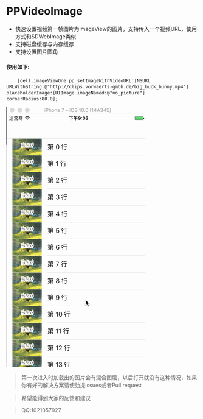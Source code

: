 # PPVideoImage
* 快速设置视频第一帧图片为ImageView的图片，支持传入一个视频URL，使用方式和SDWebImage类似
* 支持磁盘缓存与内存缓存
* 支持设置图片圆角

#### 使用如下: 

```
    [cell.imageViewOne pp_setImageWithVideoURL:[NSURL URLWithString:@"http://clips.vorwaerts-gmbh.de/big_buck_bunny.mp4"] placeholderImage:[UIImage imageNamed:@"no_picture"] cornerRadius:80.0];

 ```
 
 
 ![Aaron Swartz](https://github.com/JungHsu/PPVideoImage/blob/master/videodemo.gif)



> 第一次进入时加载出的图片会有混合图层，以后打开就没有这种情况，如果你有好的解决方案请使劲提lssues或者Pull request 

> 希望能得到大家的反馈和建议 

> QQ:1021057927

